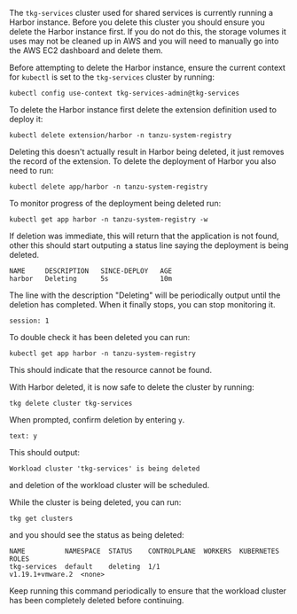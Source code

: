 The ``tkg-services`` cluster used for shared services is currently running a Harbor instance. Before you delete this cluster you should ensure you delete the Harbor instance first. If you do not do this, the storage volumes it uses may not be cleaned up in AWS and you will need to manually go into the AWS EC2 dashboard and delete them.

Before attempting to delete the Harbor instance, ensure the current context for ``kubectl`` is set to the ``tkg-services`` cluster by running:

```execute-1
kubectl config use-context tkg-services-admin@tkg-services
```

To delete the Harbor instance first delete the extension definition used to deploy it:

```execute-1
kubectl delete extension/harbor -n tanzu-system-registry
```

Deleting this doesn't actually result in Harbor being deleted, it just removes the record of the extension. To delete the deployment of Harbor you also need to run:

```execute-1
kubectl delete app/harbor -n tanzu-system-registry
```

To monitor progress of the deployment being deleted run:

```execute-1
kubectl get app harbor -n tanzu-system-registry -w
```

If deletion was immediate, this will return that the application is not found, other this should start outputing a status line saying the deployment is being deleted.

```
NAME     DESCRIPTION   SINCE-DEPLOY   AGE
harbor   Deleting      5s             10m
```

The line with the description "Deleting" will be periodically output until the deletion has completed. When it finally stops, you can stop monitoring it.

```terminal:interrupt
session: 1
```

To double check it has been deleted you can run:

```execute-1
kubectl get app harbor -n tanzu-system-registry
```

This should indicate that the resource cannot be found.

With Harbor deleted, it is now safe to delete the cluster by running:

```execute-1
tkg delete cluster tkg-services
```

When prompted, confirm deletion by entering ``y``.

```terminal:input
text: y
```

This should output:

```
Workload cluster 'tkg-services' is being deleted
```

and deletion of the workload cluster will be scheduled.

While the cluster is being deleted, you can run:

```execute-1
tkg get clusters
```

and you should see the status as being deleted:

```
NAME          NAMESPACE  STATUS    CONTROLPLANE  WORKERS  KUBERNETES        ROLES  
tkg-services  default    deleting  1/1                    v1.19.1+vmware.2  <none> 
```

Keep running this command periodically to ensure that the workload cluster has been completely deleted before continuing.
